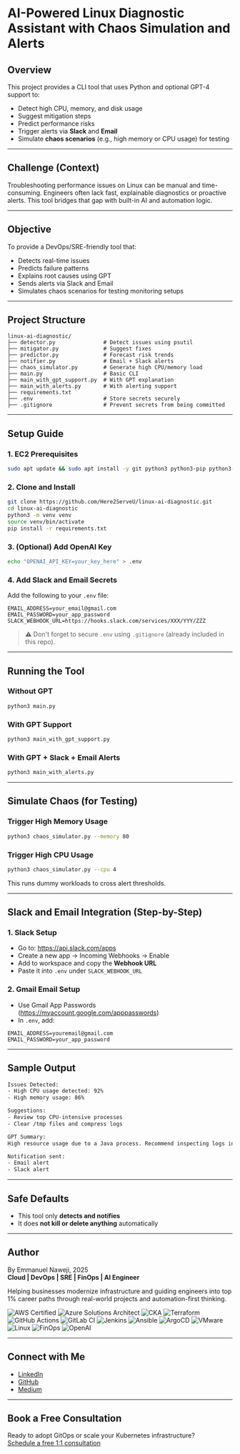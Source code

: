 # AI-Powered Linux Diagnostic Assistant with Chaos Simulation and Alerts

## Overview

This project provides a CLI tool that uses Python and optional GPT-4 support to:
- Detect high CPU, memory, and disk usage
- Suggest mitigation steps
- Predict performance risks
- Trigger alerts via **Slack** and **Email**
- Simulate **chaos scenarios** (e.g., high memory or CPU usage) for testing

---

## Challenge (Context)

Troubleshooting performance issues on Linux can be manual and time-consuming. Engineers often lack fast, explainable diagnostics or proactive alerts. This tool bridges that gap with built-in AI and automation logic.

---

## Objective

To provide a DevOps/SRE-friendly tool that:
- Detects real-time issues
- Predicts failure patterns
- Explains root causes using GPT
- Sends alerts via Slack and Email
- Simulates chaos scenarios for testing monitoring setups

---

## Project Structure

```
linux-ai-diagnostic/
├── detector.py               # Detect issues using psutil
├── mitigator.py              # Suggest fixes
├── predictor.py              # Forecast risk trends
├── notifier.py               # Email + Slack alerts
├── chaos_simulator.py        # Generate high CPU/memory load
├── main.py                   # Basic CLI
├── main_with_gpt_support.py  # With GPT explanation
├── main_with_alerts.py       # With alerting support
├── requirements.txt
├── .env                      # Store secrets securely
├── .gitignore                # Prevent secrets from being committed
```

---

## Setup Guide

### 1. EC2 Prerequisites

```bash
sudo apt update && sudo apt install -y git python3 python3-pip python3-venv
```

### 2. Clone and Install

```bash
git clone https://github.com/Here2ServeU/linux-ai-diagnostic.git
cd linux-ai-diagnostic
python3 -m venv venv
source venv/bin/activate
pip install -r requirements.txt
```

### 3. (Optional) Add OpenAI Key

```bash
echo "OPENAI_API_KEY=your_key_here" > .env
```

### 4. Add Slack and Email Secrets

Add the following to your `.env` file:

```
EMAIL_ADDRESS=your_email@gmail.com
EMAIL_PASSWORD=your_app_password
SLACK_WEBHOOK_URL=https://hooks.slack.com/services/XXX/YYY/ZZZ
```

> ⚠️ Don't forget to secure `.env` using `.gitignore` (already included in this repo).

---

## Running the Tool

### Without GPT

```bash
python3 main.py
```

### With GPT Support

```bash
python3 main_with_gpt_support.py
```

### With GPT + Slack + Email Alerts

```bash
python3 main_with_alerts.py
```

---

## Simulate Chaos (for Testing)

### Trigger High Memory Usage

```bash
python3 chaos_simulator.py --memory 80
```

### Trigger High CPU Usage

```bash
python3 chaos_simulator.py --cpu 4
```

This runs dummy workloads to cross alert thresholds.

---

## Slack and Email Integration (Step-by-Step)

### 1. Slack Setup

- Go to: https://api.slack.com/apps
- Create a new app → Incoming Webhooks → Enable
- Add to workspace and copy the **Webhook URL**
- Paste it into `.env` under `SLACK_WEBHOOK_URL`

### 2. Gmail Email Setup

- Use Gmail App Passwords (https://myaccount.google.com/apppasswords)
- In `.env`, add:

```
EMAIL_ADDRESS=youremail@gmail.com
EMAIL_PASSWORD=your_app_password
```

---

## Sample Output

```bash
Issues Detected:
- High CPU usage detected: 92%
- High memory usage: 86%

Suggestions:
- Review top CPU-intensive processes
- Clear /tmp files and compress logs

GPT Summary:
High resource usage due to a Java process. Recommend inspecting logs in /var/log/java.

Notification sent:
- Email alert
- Slack alert
```

---

## Safe Defaults

- This tool only **detects and notifies**
- It does **not kill or delete anything** automatically

---

## Author

By Emmanuel Naweji, 2025  
**Cloud | DevOps | SRE | FinOps | AI Engineer**  

Helping businesses modernize infrastructure and guiding engineers into top 1% career paths through real-world projects and automation-first thinking.

![AWS Certified](https://img.shields.io/badge/AWS-Certified-blue?logo=amazonaws)
![Azure Solutions Architect](https://img.shields.io/badge/Azure-Solutions%20Architect-0078D4?logo=microsoftazure)
![CKA](https://img.shields.io/badge/Kubernetes-CKA-blue?logo=kubernetes)
![Terraform](https://img.shields.io/badge/IaC-Terraform-623CE4?logo=terraform)
![GitHub Actions](https://img.shields.io/badge/CI/CD-GitHub%20Actions-blue?logo=githubactions)
![GitLab CI](https://img.shields.io/badge/CI/CD-GitLab%20CI-FC6D26?logo=gitlab)
![Jenkins](https://img.shields.io/badge/CI/CD-Jenkins-D24939?logo=jenkins)
![Ansible](https://img.shields.io/badge/Automation-Ansible-red?logo=ansible)
![ArgoCD](https://img.shields.io/badge/GitOps-ArgoCD-orange?logo=argo)
![VMware](https://img.shields.io/badge/Virtualization-VMware-607078?logo=vmware)
![Linux](https://img.shields.io/badge/OS-Linux-black?logo=linux)
![FinOps](https://img.shields.io/badge/FinOps-Cost%20Optimization-green?logo=money)
![OpenAI](https://img.shields.io/badge/AI-OpenAI-ff9900?logo=openai)

---

## Connect with Me

- [LinkedIn](https://www.linkedin.com/in/ready2assist/)
- [GitHub](https://github.com/Here2ServeU)
- [Medium](https://medium.com/@here2serveyou)

---

## Book a Free Consultation

Ready to adopt GitOps or scale your Kubernetes infrastructure?  
[Schedule a free 1:1 consultation](https://bit.ly/letus-meet)

